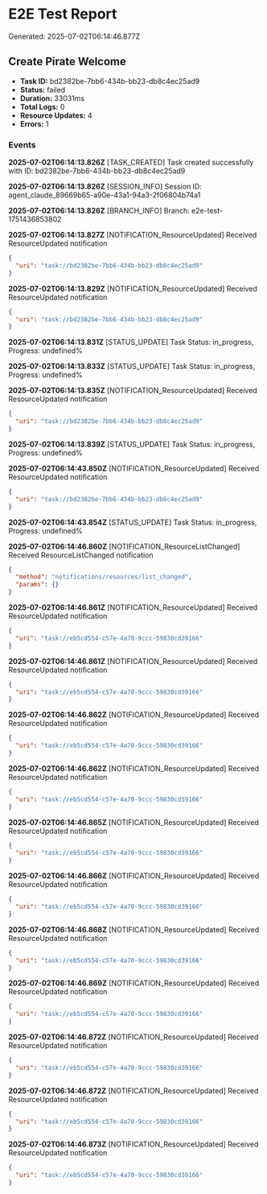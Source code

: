 # E2E Test Report

Generated: 2025-07-02T06:14:46.877Z


## Create Pirate Welcome

- **Task ID:** bd2382be-7bb6-434b-bb23-db8c4ec25ad9
- **Status:** failed
- **Duration:** 33031ms
- **Total Logs:** 0
- **Resource Updates:** 4
- **Errors:** 1

### Events


**2025-07-02T06:14:13.826Z** [TASK_CREATED] Task created successfully with ID: bd2382be-7bb6-434b-bb23-db8c4ec25ad9



**2025-07-02T06:14:13.826Z** [SESSION_INFO] Session ID: agent_claude_89669b65-a90e-43a1-94a3-2f06804b74a1



**2025-07-02T06:14:13.826Z** [BRANCH_INFO] Branch: e2e-test-1751436853802



**2025-07-02T06:14:13.827Z** [NOTIFICATION_ResourceUpdated] Received ResourceUpdated notification

```json
{
  "uri": "task://bd2382be-7bb6-434b-bb23-db8c4ec25ad9"
}
```


**2025-07-02T06:14:13.829Z** [NOTIFICATION_ResourceUpdated] Received ResourceUpdated notification

```json
{
  "uri": "task://bd2382be-7bb6-434b-bb23-db8c4ec25ad9"
}
```


**2025-07-02T06:14:13.831Z** [STATUS_UPDATE] Task Status: in_progress, Progress: undefined%



**2025-07-02T06:14:13.833Z** [STATUS_UPDATE] Task Status: in_progress, Progress: undefined%



**2025-07-02T06:14:13.835Z** [NOTIFICATION_ResourceUpdated] Received ResourceUpdated notification

```json
{
  "uri": "task://bd2382be-7bb6-434b-bb23-db8c4ec25ad9"
}
```


**2025-07-02T06:14:13.839Z** [STATUS_UPDATE] Task Status: in_progress, Progress: undefined%



**2025-07-02T06:14:43.850Z** [NOTIFICATION_ResourceUpdated] Received ResourceUpdated notification

```json
{
  "uri": "task://bd2382be-7bb6-434b-bb23-db8c4ec25ad9"
}
```


**2025-07-02T06:14:43.854Z** [STATUS_UPDATE] Task Status: in_progress, Progress: undefined%



**2025-07-02T06:14:46.860Z** [NOTIFICATION_ResourceListChanged] Received ResourceListChanged notification

```json
{
  "method": "notifications/resources/list_changed",
  "params": {}
}
```


**2025-07-02T06:14:46.861Z** [NOTIFICATION_ResourceUpdated] Received ResourceUpdated notification

```json
{
  "uri": "task://eb5cd554-c57e-4a70-9ccc-59830cd39166"
}
```


**2025-07-02T06:14:46.861Z** [NOTIFICATION_ResourceUpdated] Received ResourceUpdated notification

```json
{
  "uri": "task://eb5cd554-c57e-4a70-9ccc-59830cd39166"
}
```


**2025-07-02T06:14:46.862Z** [NOTIFICATION_ResourceUpdated] Received ResourceUpdated notification

```json
{
  "uri": "task://eb5cd554-c57e-4a70-9ccc-59830cd39166"
}
```


**2025-07-02T06:14:46.862Z** [NOTIFICATION_ResourceUpdated] Received ResourceUpdated notification

```json
{
  "uri": "task://eb5cd554-c57e-4a70-9ccc-59830cd39166"
}
```


**2025-07-02T06:14:46.865Z** [NOTIFICATION_ResourceUpdated] Received ResourceUpdated notification

```json
{
  "uri": "task://eb5cd554-c57e-4a70-9ccc-59830cd39166"
}
```


**2025-07-02T06:14:46.866Z** [NOTIFICATION_ResourceUpdated] Received ResourceUpdated notification

```json
{
  "uri": "task://eb5cd554-c57e-4a70-9ccc-59830cd39166"
}
```


**2025-07-02T06:14:46.868Z** [NOTIFICATION_ResourceUpdated] Received ResourceUpdated notification

```json
{
  "uri": "task://eb5cd554-c57e-4a70-9ccc-59830cd39166"
}
```


**2025-07-02T06:14:46.869Z** [NOTIFICATION_ResourceUpdated] Received ResourceUpdated notification

```json
{
  "uri": "task://eb5cd554-c57e-4a70-9ccc-59830cd39166"
}
```


**2025-07-02T06:14:46.872Z** [NOTIFICATION_ResourceUpdated] Received ResourceUpdated notification

```json
{
  "uri": "task://eb5cd554-c57e-4a70-9ccc-59830cd39166"
}
```


**2025-07-02T06:14:46.872Z** [NOTIFICATION_ResourceUpdated] Received ResourceUpdated notification

```json
{
  "uri": "task://eb5cd554-c57e-4a70-9ccc-59830cd39166"
}
```


**2025-07-02T06:14:46.873Z** [NOTIFICATION_ResourceUpdated] Received ResourceUpdated notification

```json
{
  "uri": "task://eb5cd554-c57e-4a70-9ccc-59830cd39166"
}
```

